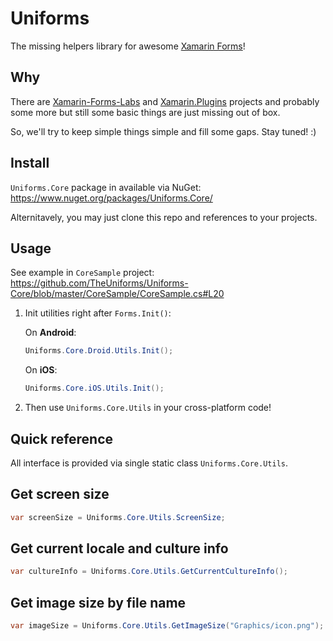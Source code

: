 Uniforms
========

The missing helpers library for awesome [Xamarin Forms](https://www.xamarin.com/forms)!

Why
---

There are [Xamarin-Forms-Labs](https://github.com/XLabs/Xamarin-Forms-Labs) and [Xamarin.Plugins](https://github.com/jamesmontemagno/Xamarin.Plugins) projects and probably some more but still some basic things are just missing out of box.

So, we'll try to keep simple things simple and fill some gaps. Stay tuned! :)

Install
-------

`Uniforms.Core` package in available via NuGet:  
https://www.nuget.org/packages/Uniforms.Core/

Alternitavely, you may just clone this repo and references to your projects.

Usage
-----

See example in `CoreSample` project:
https://github.com/TheUniforms/Uniforms-Core/blob/master/CoreSample/CoreSample.cs#L20


1. Init utilities right after `Forms.Init()`:


    On **Android**:

    ```csharp
    Uniforms.Core.Droid.Utils.Init();
    ```

    On **iOS**:

    ```csharp
    Uniforms.Core.iOS.Utils.Init();
    ```

2. Then use `Uniforms.Core.Utils` in your cross-platform code!

Quick reference
---------------

All interface is provided via single static class `Uniforms.Core.Utils`.

## Get screen size

```csharp
var screenSize = Uniforms.Core.Utils.ScreenSize;
```

## Get current locale and culture info

```csharp
var cultureInfo = Uniforms.Core.Utils.GetCurrentCultureInfo();
```

## Get image size by file name

```csharp
var imageSize = Uniforms.Core.Utils.GetImageSize("Graphics/icon.png");
```
